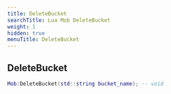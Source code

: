 ```yaml
---
title: DeleteBucket
searchTitle: Lua Mob DeleteBucket
weight: 1
hidden: true
menuTitle: DeleteBucket
---
```

## DeleteBucket
```lua
Mob:DeleteBucket(std::string bucket_name); -- void
```